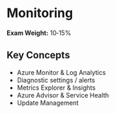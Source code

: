 # Monitoring

**Exam Weight:** 10‑15%

## Key Concepts
- Azure Monitor & Log Analytics
- Diagnostic settings / alerts
- Metrics Explorer & Insights
- Azure Advisor & Service Health
- Update Management
